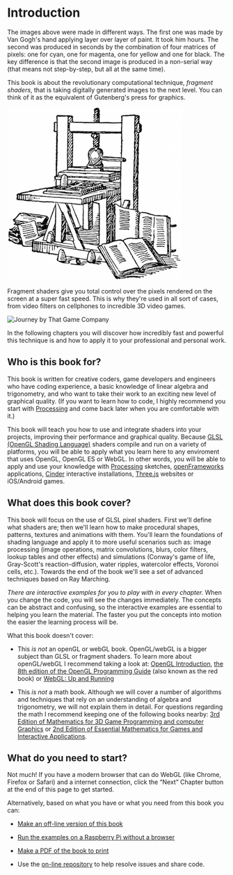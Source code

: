 # Introduction

<canvas id="custom" class="canvas" data-fragment-url="cmyk-halftone.frag" data-textures="vangogh.jpg" width="700px" height="320px"></canvas>

The images above were made in different ways. The first one was made by Van Gogh's hand applying layer over layer of paint. It took him hours. The second was produced in seconds by the combination of four matrices of pixels: one for cyan, one for magenta, one for yellow and one for black. The key difference is that the second image is produced in a non-serial way (that means not step-by-step, but all at the same time). 

This book is about the revolutionary computational technique, *fragment shaders*, that is taking digitally generated images to the next level. You can think of it as the equivalent of Gutenberg's press for graphics.

![Gutenberg's press](gutenpress.jpg)

Fragment shaders give you total control over the pixels rendered on the screen at a super fast speed. This is why they're used in all sort of cases, from video filters on cellphones to incredible 3D video games.

![Journey by That Game Company](journey.jpg)

In the following chapters you will discover how incredibly fast and powerful this technique is and how to apply it to your professional and personal work.

## Who is this book for?

This book is written for creative coders, game developers and engineers who have coding experience, a basic knowledge of linear algebra and trigonometry, and who want to take their work to an exciting new level of graphical quality. (If you want to learn how to code, I highly recommend you start with [Processing](https://processing.org/) and come back later when you are comfortable with it.)

This book will teach you how to use and integrate shaders into your projects, improving their performance and graphical quality. Because [GLSL (OpenGL Shading Language)](https://en.wikipedia.org/wiki/OpenGL_Shading_Language) shaders compile and run on a variety of platforms, you will be able to apply what you learn here to any enviroment that uses OpenGL, OpenGL ES or WebGL. In other words, you will be able to apply and use your knowledge with [Processing](https://processing.org/) sketches, [openFrameworks](http://openframeworks.cc/) applications, [Cinder](http://libcinder.org/) interactive installations, [Three.js](http://threejs.org/) websites or iOS/Android games.

## What does this book cover?

This book will focus on the use of GLSL pixel shaders. First we'll define what shaders are; then we'll learn how to make procedural shapes, patterns, textures and animations with them. You'll learn the foundations of shading language and apply it to more useful scenarios such as: image processing (image operations, matrix convolutions, blurs, color filters, lookup tables and other effects) and simulations (Conway's game of life, Gray-Scott's reaction-diffusion, water ripples, watercolor effects, Voronoi cells, etc.). Towards the end of the book we'll see a set of advanced techniques based on Ray Marching.

*There are interactive examples for you to play with in every chapter.* When you change the code, you will see the changes immediately. The concepts can be abstract and confusing, so the interactive examples are essential to helping you learn the material. The faster you put the concepts into motion the easier the learning process will be.

What this book doesn't cover:

* This *is not* an openGL or webGL book. OpenGL/webGL is a bigger subject than GLSL or fragment shaders. To learn more about openGL/webGL I recommend taking a look at:  [OpenGL Introduction](https://open.gl/introduction), [the 8th edition of the OpenGL Programming Guide](http://www.amazon.com/OpenGL-Programming-Guide-Official-Learning/dp/0321773039/ref=sr_1_1?s=books&ie=UTF8&qid=1424007417&sr=1-1&keywords=open+gl+programming+guide) (also known as the red book) or [WebGL: Up and Running](http://www.amazon.com/WebGL-Up-Running-Tony-Parisi/dp/144932357X/ref=sr_1_4?s=books&ie=UTF8&qid=1425147254&sr=1-4&keywords=webgl)

* This *is not* a math book. Although we will cover a number of algorithms and techniques that rely on an understanding of algebra and trigonometry, we will not explain them in detail. For questions regarding the math I recommend keeping one of the following books nearby: [3rd Edition of Mathematics for 3D Game Programming and computer Graphics](http://www.amazon.com/Mathematics-Programming-Computer-Graphics-Third/dp/1435458869/ref=sr_1_1?ie=UTF8&qid=1424007839&sr=8-1&keywords=mathematics+for+games) or [2nd Edition of Essential Mathematics for Games and Interactive Applications](http://www.amazon.com/Essential-Mathematics-Games-Interactive-Applications/dp/0123742978/ref=sr_1_1?ie=UTF8&qid=1424007889&sr=8-1&keywords=essentials+mathematics+for+developers).

## What do you need to start?

Not much! If you have a modern browser that can do WebGL (like Chrome, Firefox or Safari) and a internet connection, click the “Next” Chapter button at the end of this page to get started.

Alternatively, based on what you have or what you need from this book you can:

- [Make an off-line version of this book](https://thebookofshaders.com/appendix/)

- [Run the examples on a Raspberry Pi without a browser](https://thebookofshaders.com/appendix/)

- [Make a PDF of the book to print](https://thebookofshaders.com/appendix/)

- Use the [on-line repository](https://github.com/patriciogonzalezvivo/thebookofshaders) to help resolve issues and share code.

